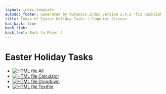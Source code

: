 ```yaml
---
layout: index_template
autodoc_footer: Generated by AutoDocs.index version 2.4.2 "fix backlink text" ⓒ Starwort, 2020
title: Index of Easter Holiday Tasks | Computer Science
has_back: true
back_link: ..
back_text: Back to Paper 2
---
```


# **Easter Holiday Tasks**

- [![HTML file](https://img.icons8.com/windows/512/03dac6/regular-document.png) All](./all.html)
- [![HTML file](https://img.icons8.com/windows/512/03dac6/regular-document.png) Calculator](./calculator.html)
- [![HTML file](https://img.icons8.com/windows/512/03dac6/regular-document.png) Dropdown](./dropdown.html)
- [![HTML file](https://img.icons8.com/windows/512/03dac6/regular-document.png) Textfile](./textfile.html)
